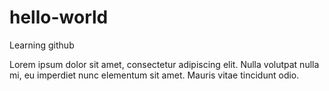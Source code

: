 # hello-world
Learning github

Lorem ipsum dolor sit amet, consectetur adipiscing elit. Nulla volutpat nulla mi, eu imperdiet nunc elementum sit amet. Mauris vitae tincidunt odio.

